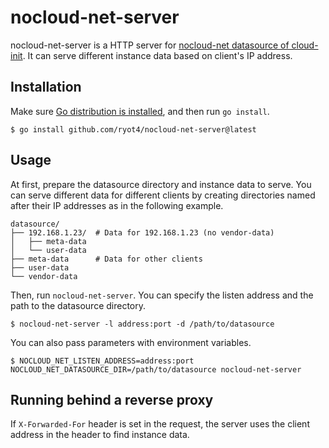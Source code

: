 # nocloud-net-server

nocloud-net-server is a HTTP server for [nocloud-net datasource of cloud-init](https://cloudinit.readthedocs.io/en/latest/topics/datasources/nocloud.html).
It can serve different instance data based on client's IP address.

## Installation

Make sure [Go distribution is installed](https://golang.org/doc/install), and then run `go install`.

    $ go install github.com/ryot4/nocloud-net-server@latest

## Usage

At first, prepare the datasource directory and instance data to serve.
You can serve different data for different clients by creating directories named after their IP addresses as in the following example.

    datasource/
    ├── 192.168.1.23/  # Data for 192.168.1.23 (no vendor-data)
    │   ├── meta-data
    │   └── user-data
    ├── meta-data      # Data for other clients
    ├── user-data
    └── vendor-data

Then, run `nocloud-net-server`. You can specify the listen address and the path to the datasource directory.

    $ nocloud-net-server -l address:port -d /path/to/datasource

You can also pass parameters with environment variables.

    $ NOCLOUD_NET_LISTEN_ADDRESS=address:port NOCLOUD_NET_DATASOURCE_DIR=/path/to/datasource nocloud-net-server

## Running behind a reverse proxy

If `X-Forwarded-For` header is set in the request, the server uses the client address in the header to find instance data.
